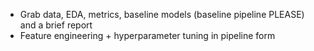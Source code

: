 * Grab data, EDA, metrics, baseline models (baseline pipeline PLEASE) and a brief report
* Feature engineering + hyperparameter tuning in pipeline form
